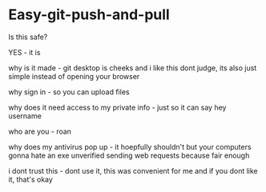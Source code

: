 # Easy-git-push-and-pull
Is this safe?

YES - it is

why is it made - git desktop is cheeks and i like this dont judge, its also just simple instead of opening your browser

why sign in - so you can upload files

why does it need access to my private info - just so it can say hey username

who are you - roan

why does my antivirus pop up - it hoepfully shouldn't but your computers gonna hate an exe unverified sending web requests because fair enough

i dont trust this - dont use it, this was convenient for me and if you dont like it, that's okay
